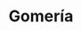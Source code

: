 ---
title: "Gomería"
url: /cochabamba/gomeria-avenida-siglo-xx-2/
shop: reparación de automóviles
---